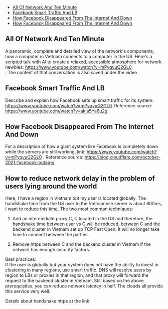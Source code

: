 - [All Of Network And Ten Minute](#all-of-network-in-ten-minute)
- [Facebook Smart Traffic And LB](#facebook-smart-traffic-and-lb)
- [How Facebook Disappeared From The Internet And Down](#how-facebook-disappeared-from-the-internet-and-down)
- [How Facebook Disappeared From The Internet And Down](#how-facebook-disappeared-from-the-internet-and-down)

## All Of Network And Ten Minute <a name="all-of-network-in-ten-minute"></a>

A panoramic, complete and detailed view of the network's components, how a computer in Vietnam connects to a computer in
the US. Here's a scripted talk with AI to create a relaxed, accessible atmosphere for network
newbies: https://www.youtube.com/watch?v=mPyqvuQ2GL0. <br>. The content of that conversation is also saved under the
video </br>

## Facebook Smart Traffic And LB <a name="facebook-smart-traffic-and-lb"></a>

Describe and explain how Facebook sets up smart traffic for its system: https://www.youtube.com/watch?v=mPyqvuQ2GL0.
Reference source: https://www.youtube.com/watch?v=akla5Ya6u2g </br>

## How Facebook Disappeared From The Internet And Down <a name="how-facebook-disappeared-from-the-internet-and-down"></a>

For a description of how a giant system like Facebook is completely down while the servers are still working,
link: https://www.youtube.com/watch?v=mPyqvuQ2GL0 . Reference
source: https://blog.cloudflare.com/october-2021-facebook-outage/ </br>

## How to reduce network delay in the problem of users lying around the world  <a name="how-to-reduce-network-delay-in-the-problem-of-users-lying-around-the-world"></a>

Here, I have a region in Vietnam but my user is located globally. The handshake time from the US user to the Vietnamese
server is about 600ms, I want to reduce this time. The two most common techniques: </br>

1) Add an intermediate proxy C, C located in the US and therefore, the handshake time between user vs C will be reduced,
   between C and the backend cluster in Vietnam set up TCP Fast Open. It will no longer take time to connect between the
   parties. </br>

2) Remove https between C and the backend cluster in Vietnam if the network has enough security factors. </br>

Best practices: </br>
If the user is globally but your system does not have the ability to invest in clustering in many regions, use smart
traffic. DNS will resolve users by region to LBs or proxies in that region, and that proxy will forward the request to
the backend cluster in Vietnam. Still based on the above prerequisites, you can reduce network latency in half. The
clouds all provide this service very well. </br>

Details about handshake https at the link: 